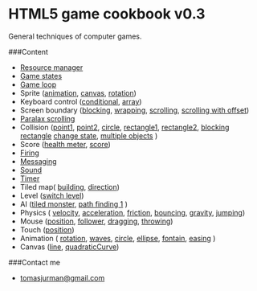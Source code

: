# HTML5 game cookbook v0.3

General techniques of computer games.

###Content
- [Resource manager](#)
- [Game states](#)
- [Game loop](#)
- Sprite ([animation](#), [canvas](#), [rotation](#))
- Keyboard control ([conditional](#), [array](#))
- Screen boundary ([blocking](#), [wrapping](#), [scrolling](#), [scrolling with offset](#))
- [Paralax scrolling](#)
- Collision ([point1](#), [point2](#), [circle](#), [rectangle1](#), [rectangle2](#), [blocking rectangle](#) [change state](#), [multiple objects](#) )
- Score ([health meter](#), [score](#))
- [Firing](#)
- [Messaging](#)
- [Sound](#)
- [Timer](#)
- Tiled map( [building](#), [direction](#))
- Level ([switch level](#))
- AI ([tiled monster](#), [path finding 1](#) )
- Physics ( [velocity](#), [acceleration](#), [friction](#), [bouncing](#), [gravity](#), [jumping](#))
- Mouse ([position](#), [follower](#), [dragging](#), [throwing](#))
- Touch ([position](#))
- Animation ( [rotation](#), [waves](#), [circle](#), [ellipse](#), [fontain](#), [easing](#) )
- Canvas ([line](#), [quadraticCurve](#))


###Contact me
- tomasjurman@gmail.com


